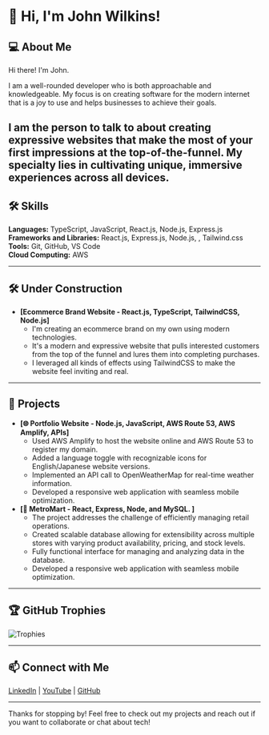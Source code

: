 # 👋 Hi, I'm John Wilkins!

## 💻 About Me
Hi there! I'm John.

I am a well-rounded developer who is both approachable and knowledgeable.
My focus is on creating software for the modern internet that is a joy to use and helps businesses to achieve their goals. 

I am the person to talk to about creating expressive websites that make the most of your first impressions at the top-of-the-funnel. 
My specialty lies in cultivating unique, immersive experiences across all devices.
---

## 🛠️ Skills
**Languages:** TypeScript, JavaScript, React.js, Node.js, Express.js
**Frameworks and Libraries:** React.js, Express.js, Node.js, , Tailwind.css
**Tools:** Git, GitHub, VS Code  
**Cloud Computing:** AWS

---

## 🛠️ Under Construction

- **[Ecommerce Brand Website - React.js, TypeScript, TailwindCSS, Node.js]**     
  - I'm creating an ecommerce brand on my own using modern technologies.
  - It's a modern and expressive website that pulls interested customers from the top of the funnel and lures them into completing purchases.
  - I leveraged all kinds of effects using TailwindCSS to make the website feel inviting and real. 

---
## 🚀 Projects


- **[🌐 Portfolio Website - Node.js, JavaScript, AWS Route 53, AWS Amplify, APIs]**  
  - Used AWS Amplify to host the website online and AWS Route 53 to register my domain.  
  - Added a language toggle with recognizable icons for English/Japanese website versions.  
  - Implemented an API call to OpenWeatherMap for real-time weather information.  
  - Developed a responsive web application with seamless mobile optimization.
- **[🏪 MetroMart - React, Express, Node, and MySQL. ]**
  - The project addresses the challenge of efficiently managing retail operations.
  - Created scalable database allowing for extensibility across multiple stores with varying product availability, pricing, and stock levels.
  - Fully functional interface for managing and analyzing data in the database. 
  - Developed a responsive web application with seamless mobile optimization.

---

## 🏆 GitHub Trophies
![Trophies](https://github-profile-trophy.vercel.app/?username=wilkinsjohnstanley&theme=radical)

---

## 📫 Connect with Me
[LinkedIn](https://www.linkedin.com/in/wilkinsjohnstanley) | [YouTube](https://youtube.com/@John-Wilkins) | [GitHub](https://github.com/wilkinsjohnstanley)

---

Thanks for stopping by! Feel free to check out my projects and reach out if you want to collaborate or chat about tech!

